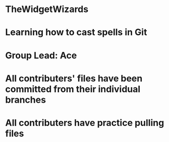 # TheWidgetWizards

# Learning how to cast spells in Git
# Group Lead: Ace

# All contributers' files have been committed from their individual branches
# All contributers have practice pulling files
